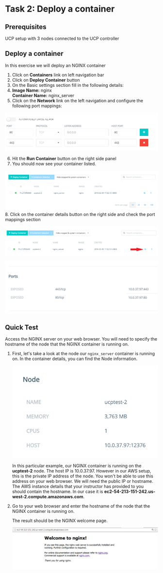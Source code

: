 # Task 2: Deploy a container

## Prerequisites
UCP setup with 3 nodes connected to the UCP controller

## Deploy a container
In this exercise we will deploy an NGINX container

1. Click on **Containers** link on left navigation bar
2. Click on **Deploy Container** button
3. On the Basic settings section fill in the following details:
4. **Image Name:** nginx  
   **Container Name:** nginx_server
5. Click on the **Network** link on the left navigation and configure the following port mappings:  

  ![](images/ucp02_t2_networksettings.png)

6. Hit the **Run Container** button on the right side panel
7. You should now see your container listed.   

  ![](images/ucp02_t2_containers.png)
8. Click on the container details button on the right side and check the port mappings section  

  ![](images/ucp02_t2_containers_withhighlight.png)

  ![](images/ucp02_t2_portmappings.png)

## Quick Test

Access the NGINX server on your web browser. You will need to specify the hostname of the node that the NGINX container is running on.

1. First, let's take a look at the node our `nginx_server` container is running on. In the container details, you can find the Node information.

   ![](images/ucp02_t2_container_details_node.png)

   In this particular example, our NGINX container is running on the **ucptest-2** node. The host IP is 10.0.37.97. However in our AWS setup, this 
   is the private IP address of the node. You won't be able to use this address on your web browser. We will need the public IP or hostname. The AWS instance 
   details that your instructor has provided to you should contain the hostname. In our case it is **ec2-54-213-151-242.us-west-2.compute.amazonaws.com**. 

2. Go to your web browser and enter the hostname of the node that the NGINX container is running on.

   The result should be the NGINX welcome page.
   
   ![](images/ucp02_t2_nginx_welcome.png)

      
   
